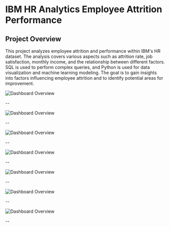 # IBM HR Analytics Employee Attrition Performance

## Project Overview

This project analyzes employee attrition and performance within IBM's HR dataset. The analysis covers various aspects such as attrition rate, job satisfaction, monthly income, and the relationship between different factors. SQL is used to perform complex queries, and Python is used for data visualization and machine learning modeling. The goal is to gain insights into factors influencing employee attrition and to identify potential areas for improvement.


![Dashboard Overview](https://drive.google.com/uc?export=view&id=1Lud8aYo-Fl4IVnkvmaoqQbaOvzCgtzpK)

--

![Dashboard Overview](https://drive.google.com/uc?export=view&id=1q2I-yeS8rNhAAhYeLk--D3HnSFYnYrT7)

--

![Dashboard Overview](https://drive.google.com/uc?export=view&id=1eexMbcOXGnuRjxIHYn87Gx9ziI6nHwfG)

--

![Dashboard Overview](https://drive.google.com/uc?export=view&id=1vUJ8X-UaFtBaW8OJkBUDBwGWckxcLXej)

--

![Dashboard Overview](https://drive.google.com/uc?export=view&id=1ZbQwOIUI8aBNTooVW3Uef8f-N19IxtjB)

--

![Dashboard Overview](https://drive.google.com/uc?export=view&id=17mCgzaDXd2Gw-VZg55reR_dMB0zAObGo)

--

![Dashboard Overview](https://drive.google.com/uc?export=view&id=1tJWGaYlSlvsxRTtRCTmb6UHnW0XE5xRI)

--
